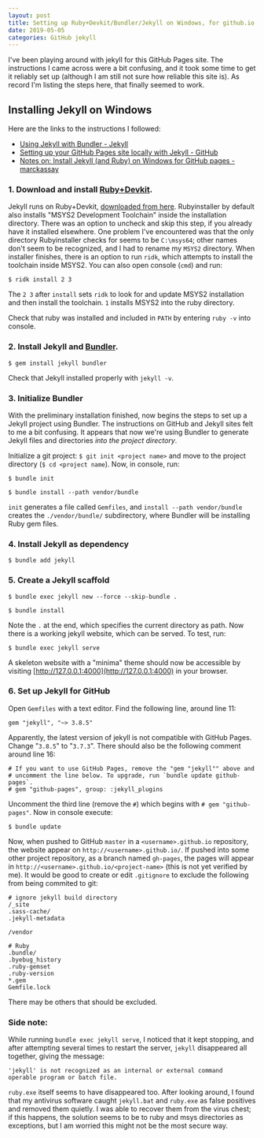 ```yaml
---
layout: post
title: Setting up Ruby+Devkit/Bundler/Jekyll on Windows, for github.io
date: 2019-05-05
categories: GitHub jekyll
---
```

I've been playing around with jekyll for this GitHub Pages site. The instructions I came across were a bit confusing, and it took some time to get it reliably set up (although I am still not sure how reliable this site is). As record I'm listing the steps here, that finally seemed to work.

## Installing Jekyll on Windows

Here are the links to the instructions I followed:

- [Using Jekyll with Bundler - Jekyll](https://jekyllrb.com/tutorials/using-jekyll-with-bundler/)
- [Setting up your GitHub Pages site locally with Jekyll - GitHub](https://help.github.com/en/articles/setting-up-your-github-pages-site-locally-with-jekyll)
- [Notes on: Install Jekyll (and Ruby) on Windows for GitHub pages - marckassay](https://gist.github.com/marckassay/45f186d0f51a1d58621a0cf4acb10457)

### 1. Download and install [Ruby+Devkit](https://rubyinstaller.org/).

Jekyll runs on Ruby+Devkit, [downloaded from here](https://rubyinstaller.org/). Rubyinstaller by default also installs "MSYS2 Development Toolchain" inside the installation directory. There was an option to uncheck and skip this step, if you already have it installed elsewhere. One problem I've encountered was that the only directory Rubyinstaller checks for seems to be `C:\msys64`; other names don't seem to be recognized, and I had to rename my `MSYS2` directory. When installer finishes, there is an option to run `ridk`, which attempts to install the toolchain inside MSYS2. You can also open console (`cmd`) and run:

```
$ ridk install 2 3
```

The `2 3` after `install` sets `ridk` to look for and update MSYS2 installation and then install the toolchain. `1` installs MSYS2 into the ruby directory.

Check that ruby was installed and included in `PATH` by entering `ruby -v` into console.

### 2. Install Jekyll and [Bundler](https://bundler.io/).

```
$ gem install jekyll bundler
```

Check that Jekyll installed properly with `jekyll -v`.

### 3. Initialize Bundler

With the preliminary installation finished, now begins the steps to set up a Jekyll project using Bundler. The instructions on GitHub and Jekyll sites felt to me a bit confusing. It appears that now we're using Bundler to generate Jekyll files and directories *into the project directory*.

Initialize a git project: `$ git init <project name>` and move to the project directory (`$ cd <project name`). Now, in console, run:

```
$ bundle init

$ bundle install --path vendor/bundle
```

`init` generates a file called `Gemfiles`, and `install --path vendor/bundle` creates the `./vendor/bundle/` subdirectory, where Bundler will be installing Ruby gem files.

### 4. Install Jekyll as dependency

```
$ bundle add jekyll
```

### 5. Create a Jekyll scaffold

```
$ bundle exec jekyll new --force --skip-bundle .

$ bundle install
```

Note the `.` at the end, which specifies the current directory as path. Now there is a working jekyll website, which can be served. To test, run:

```
$ bundle exec jekyll serve
```

A skeleton website with a "minima" theme should now be accessible by visiting [http://127.0.0.1:4000](http://127.0.0.1:4000) in your browser.

### 6. Set up Jekyll for GitHub

Open `Gemfiles` with a text editor. Find the following line, around line 11:

```
gem "jekyll", "~> 3.8.5"
```

Apparently, the latest version of jekyll is not compatible with GitHub Pages. Change "`3.8.5`" to "`3.7.3`". There should also be the following comment around line 16:

```
# If you want to use GitHub Pages, remove the "gem "jekyll"" above and
# uncomment the line below. To upgrade, run `bundle update github-pages`.
# gem "github-pages", group: :jekyll_plugins
```

Uncomment the third line (remove the `#`) which begins with `# gem "github-pages"`. Now in console execute:

```
$ bundle update 
```

Now, when pushed to GitHub `master` in a `<username>.github.io` repository, the website appear on `http://<username>.github.io/`. If pushed into some other project repository, as a branch named `gh-pages`, the pages will appear in `http://<username>.github.io/<project-name>` (this is not yet verified by me). It would be good to create or edit `.gitignore` to exclude the following from being commited to git:

```
# ignore jekyll build directory
/_site
.sass-cache/
.jekyll-metadata

/vendor

# Ruby
.bundle/
.byebug_history
.ruby-gemset
.ruby-version
*.gem
Gemfile.lock
```

There may be others that should be excluded.

### Side note:

While running `bundle exec jekyll serve`, I noticed that it kept stopping, and after attempting several times to restart the server, `jekyll` disappeared all together, giving the message:

```
'jekyll' is not recognized as an internal or external command
operable program or batch file.
```

`ruby.exe` itself seems to have disappeared too. After looking around, I found that my antivirus software caught `jekyll.bat` and `ruby.exe` as false positives and removed them quietly. I was able to recover them from the virus chest; if this happens, the solution seems to be to ruby and msys directories as exceptions, but I am worried this might not be the most secure way.
